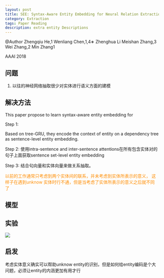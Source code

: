 ```yaml
---
layout: post
title: SEE: Syntax-Aware Entity Embedding for Neural Relation Extraction
category: Extraction
tags: Paper Reading
description: extra entity Descriptions
---
```

@Author
Zhengqiu He,1 Wenliang Chen,1,4∗ Zhenghua Li Meishan Zhang,3 Wei Zhang,2 Min Zhang1


AAAI 2018

## 问题
1. 以往的神经网络抽取很少对实体进行语义方面的建模



## 解决方法
This paper propose to learn syntax-aware entity embedding for

Step 1:

Based on tree-GRU, they encode the context of entity on a dependency tree as sentence-level entity embedding.

Step 2:
使用intra-sentence and inter-sentence attentions在所有包含实体对的句子上面获取sentence set-level entity embedding

Step 3:
结合句向量和实体向量来做关系抽取。




<font color=#ff8C00>以前的工作通常只考虑到两个实体间的联系，并未考虑到实体所表示的意义， 这样子在遇到unknow 实体时行不通，但是当考虑了实体所表示的意义之后就不同了 </font>
## 模型



## 实验

![](../../graph/learningWithNoiseApproachOverview.png)

## 启发
考虑实体意义确实可以帮助unknow entity的识别，但是如何给entity编码是个大问题，必须让entity的内涵更加有用才行
